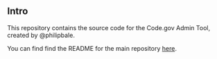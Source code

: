 ## Intro


This repository contains the source code for the Code.gov Admin Tool, created by @philipbale.

You can find find the README for the main repository [here](https://github.com/presidential-innovation-fellows/code-gov-admintool/blob/master/README.md).
